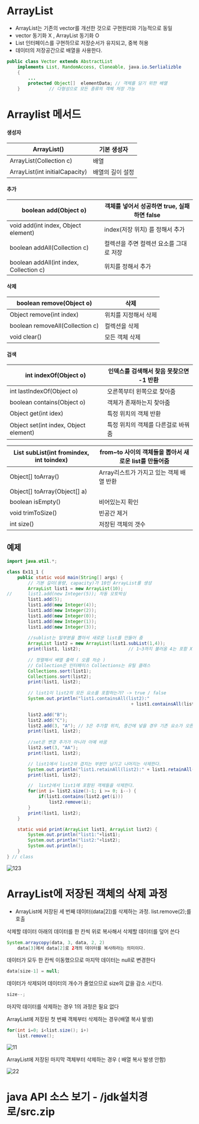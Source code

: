 #  ArrayList

- ArrayList는 기존의 vector를 개선한 것으로 구현원리와 기능적으로 동일
- vector 동기화 X , ArrayList 동기화 O
- List 인터페이스를 구현하므로 저장순서가 유지되고, 중복 허용
- 데이터의 저장공간으로 배열을 사용한다.

```java
public class Vector extends AbstractList
	implements List, RandomAccess, Cloneable, java.io.Serlializble
	{
		...		 
		protected Object[]  elementData; // 객체를 담기 위한 배열
	}			// 다형성으로 모든 종류의 객체 저장 가능
```

# Arraylist 메서드

#### 생성자

| ArrayList()                    | 기본 생성자      |
| ------------------------------ | ---------------- |
| ArrayList(Collection c)        | 배열             |
| ArrayList(int initialCapacity) | 배열의 길이 설정 |

#### 추가

| boolean add(Object o)                   | 객체를 넣어서 성공하면 true, 실패하면 false |
| --------------------------------------- | ------------------------------------------- |
| void add(int index, Object element)     | index(저장 위치) 를 정해서 추가             |
| boolean addAll(Collection c)            | 컬렉션을 주면 컬렉션 요소를 그대로 저장     |
| boolean addAll(int index, Collection c) | 위치를 정해서 추가                          |

#### 삭제

| boolean remove(Object o)        | 삭제                 |
| ------------------------------- | -------------------- |
| Object remove(int index)        | 위치를 지정해서 삭제 |
| boolean removeAll(Collection c) | 컬렉션을 삭제        |
| void clear()                    | 모든 객체 삭제       |

#### 검색

| int indexOf(Object o)                 | 인덱스를 검색해서 찾음 못찾으면 -1 반환 |
| ------------------------------------- | --------------------------------------- |
| int lastIndexOf(Object o)             | 오른쪽부터 왼쪽으로 찾아줌              |
| boolean contains(Object o)            | 객체가 존재하는지 찾아줌                |
| Object get(int idex)                  | 특정 위치의 객체 반환                   |
| Object set(int index, Object element) | 특정 위치의 객체를 다른걸로 바꿔줌      |



| List subList(int fromindex, int toindex) | from~to 사이의 객체들을 뽑아서 새로운 list를 만들어줌 |
| ---------------------------------------- | ----------------------------------------------------- |
| Object[] toArray()                       | Array리스트가 가지고 있는 객체 배열 반환              |
| Object[] toArray(Object[] a)             |                                                       |
| boolean isEmpty()                        | 비어있는지 확인                                       |
| void trimToSize()                        | 빈공간 제거                                           |
| int size()                               | 저장된 객체의 갯수                                    |



## 예제

```java
import java.util.*;

class Ex11_1 {
	public static void main(String[] args) {
		// 기본 길이(용량, capacity)가 10인 ArrayList를 생성
		ArrayList list1 = new ArrayList(10);
//		list1.add(new Integer(5)); 자동 오토박싱
		list1.add(5);
		list1.add(new Integer(4));
		list1.add(new Integer(2));
		list1.add(new Integer(0));
		list1.add(new Integer(1));
		list1.add(new Integer(3));
		
		//sublist는 일부분을 뽑아서 새로운 list를 만들어 줌
		ArrayList list2 = new ArrayList(list1.subList(1,4)); 
		print(list1, list2);				  // 1~3까지 불러옴 4는 포함 X
		
		// 정렬해서 배열 출력 ( 오름 차순 )
		// Collection은 인터페이스 Collections는 유틸 클래스
		Collections.sort(list1);	
		Collections.sort(list2);	
		print(list1, list2);
		
		// list1이 list2의 모든 요소를 포함하는가? -> true / false
		System.out.println("list1.containsAll(list2):"
                                               + list1.containsAll(list2));

		list2.add("B");
		list2.add("C");
		list2.add(3, "A"); // 3은 추가할 위치, 중간에 넣을 경우 기존 요소가 오른쪽으로 이동
		print(list1, list2);
		
		//set은 변경 추가가 아니라 아예 바꿈
		list2.set(3, "AA");
		print(list1, list2);

		// list1에서 list2와 겹치는 부분만 남기고 나머지는 삭제한다.
		System.out.println("list1.retainAll(list2):" + list1.retainAll(list2));
		print(list1, list2);

		//  list2에서 list1에 포함된 객체들을 삭제한다.
		for(int i= list2.size()-1; i >= 0; i--) {
			if(list1.contains(list2.get(i)))
				list2.remove(i);
		}
		print(list1, list2);
	}

	static void print(ArrayList list1, ArrayList list2) {
		System.out.println("list1:"+list1);
		System.out.println("list2:"+list2);
		System.out.println();		
	}
} // class
```

![123](https://user-images.githubusercontent.com/86362202/141711260-3d711143-57a0-4bcd-adcc-6342bc74e2a1.png)



# ArrayList에 저장된 객체의 삭제 과정

- ArrayList에 저장된 세 번째 데이터(data[2])를 삭제하는 과정. list.remove(2);를 호출

삭제할 데이터 아래의 데이터를 한 칸씩 위로 복사해서 삭제할 데이터를 덮어 쓴다

```java
System.arraycopy(data, 3, data, 2, 2)
	data[3]에서 data[2]로 2개의 데이터를 복사하라는 의미이다.
```

데이터가 모두 한 칸씩 이동했으므로 마지막 데이터는 null로 변경한다

```java
data[size-1] = null;
```

데이터가 삭제되어 데이터의 개수가 줄었으므로 size의 값을 감소 시킨다.

```java
size--;	
```

마지막 데이터를 삭제하는 경우 1의 과정은 필요 없다



ArrayList에 저장된 첫 번째 객체부터 삭제하는 경우(배열 복사 발생)

```java
for(int i=0; i<list.size(); i+)
	list.remove();
```

![11](https://user-images.githubusercontent.com/86362202/141784869-7e0abc32-7968-4fdc-b9f0-77b30528f03d.png)

ArrayList에 저장된 마지막 객체부터 삭제하는 경우 ( 배열 복사 발생 안함)

![22](https://user-images.githubusercontent.com/86362202/141785014-2b260312-c2dc-471c-b49a-2ef816cf4c57.png)

# java API 소스 보기 - /jdk설치경로/src.zip



